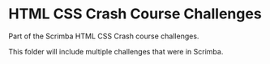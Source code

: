 # HTML CSS Crash Course Challenges

Part of the Scrimba HTML CSS Crash course challenges. 

This folder will include multiple challenges that were in Scrimba.